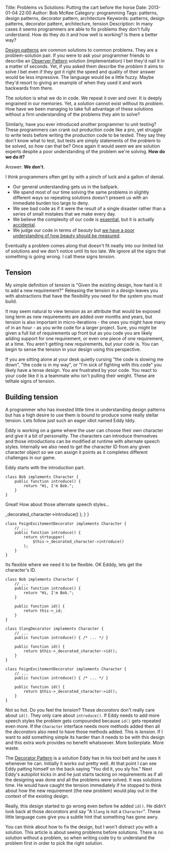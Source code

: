 Title: Problems vs Solutions: Putting the cart before the horse
Date: 2013-01-04 22:00
Author: Bob McKee
Category: programming
Tags: patterns, design patterns, decorator pattern, architecture
Keywords: patterns, design patterns, decorator pattern, architecture, tension
Description: In many cases it seems programmers are able to fix problems they don't fully understand.  How do they do it and how well is working?  Is there a better way?

[Design patterns](http://en.wikipedia.org/wiki/Software_design_pattern) are common solutions to common problems.  They are a problem-solution pair.  If you were to ask your programmer friends to describe an [Observer Pattern](http://en.wikipedia.org/wiki/Observer_pattern) solution (implementation) I bet they'd nail it in a matter of seconds.  Yet, if you asked them describe the *problem* it aims to solve I bet even if they got it right the speed and quality of their answer would be less impressive.  The language would be a little fuzzy.  Maybe they'd resort to giving an example of when they used it and work backwards from there.

The *solution* is what we do in code.  We repeat it over and over.  It is deeply engrained in our memories.  Yet, a *solution* cannot exist without its *problem*.  How have we been managing to take full advantage of these solutions without a firm understanding of the problems they aim to solve?

Similarly, have you ever introduced another programmer to unit testing?  These programmers can crank out production code like a pro, yet struggle to write tests before writing the production code to be tested.  They say they don't know what to test, but tests are simply statements of the problem to be solved, so how can that be?  Once again it would seem we are solution experts despite a poor understanding of the problem we're solving.  **How do we do it?**

Answer: **We don't**.

I think programmers often get by with a pinch of luck and a gallon of denial.

* Our general understanding gets us in the ballpark.
* We spend most of our time solving the same problems in slightly different ways so repeating solutions doesn't present us with an immediate burden too large to deny.
* We see bad code as if it were the result of a single disaster rather than a series of small mistakes that we make every day.
* We believe the complexity of our code is [essential](http://en.wikipedia.org/wiki/Essential_complexity), but it is actually [accidental](http://en.wikipedia.org/wiki/Accidental_complexity).
* We judge our code in terms of *beauty* but [we have a poor understanding of how beauty should be measured](|filename|/articles/if-programming-is-an-art.md).

Eventually a problem comes along that doesn't fit neatly into our limited list of solutions and we don't notice until its too late.  We ignore all the signs that something is going wrong.  I call these signs *tension*.

## Tension

My simple definition of *tension* is "Given the existing design, how hard is it to add a new requirement?"  Releasing the tension in a design leaves you with abstractions that have the flexibility you need for the system you must build.

It may seem natural to view tension as an attribute that would be exposed long term as new requirements are added over months and years, but tension is also important in micro-iterations - the ones you might have many of in an hour - as you write code for a larger project.  Sure, you might be given a full list of requirements up front but as you code you are likely adding support for one requirement, or even one piece of one requirement, at a time.  *You* aren't getting new requirements, but *your code* is.  You can begin to sense the tension in your design using this perspective.

If you are sitting alone at your desk quietly cursing "the code is slowing me down", "the code is in my way", or "I'm sick of fighting with this code" you likely have a tense design.  You are frustrated by your code.  You react to your code like it is a teammate who isn't pulling their weight.  These are telltale signs of tension.

## Building tension

A programmer who has invested little time in understanding design patterns but has a high desire to use them is bound to produce some really stellar tension.  Lets follow just such an eager idiot named Eddy Iddy.

Eddy is working on a game where the user can choose their own character and give it a bit of personality.  The characters can introduce themselves and those introductions can be modified at runtime with alternate speech styles.  Internally we also need to get the character ID from any given character object so we can assign it points as it completes different challenges in our game.

Eddy starts with the introduction part.

<div class="code php" markdown="1">
    <?interface Character {
		public function introduce();
	}
	
	class Bob implements Character {
		public function introduce() {
			return "Hi, I'm Bob.";
		}
	}
</div>

Great!  How about those alternate speech styles...

<div class="code php" markdown="1">
    <?class SlangDecorator implements Character {
		// ...
		public function introduce() {
			return str_replace(
				'Hi', 'Sup',
				$this->_decorated_character->introduce()
			);
		}		
	}
	
	class FeignExcitementDecorator implements Character {
		// ...
		public function introduce() {
			return strtoupper(
				$this->_decorated_character->introduce()
			);
		}		
	}
</div>

Its flexible where we need it to be flexible.  OK Edddy, lets get the character's ID.

<div class="code php" markdown="1">
    <?interface Character {
		public function introduce();
		public function id();
	}
	
	class Bob implements Character {
		// ...
		public function introduce() {
			return "Hi, I'm Bob.";
		}
		
		public function id() {
			return this->_id;
		}
	}

	class SlangDecorator implements Character {
		// ...
		public function introduce() { /* ... */ }

		public function id() {
			return $this->_decorated_character->id();
		}
	}
	
	class FeignExcitementDecorator implements Character {
		// ...
		public function introduce() { /* ... */ }

		public function id() {
			return $this->_decorated_character->id();
		}
	}
</div>

Not so hot.  Do you feel the *tension*?  These *decorators* don't really care about `id()`.  They only care about `introduce()`.  If Eddy needs to add more speech styles the problem gets compounded because `id()` gets repeated even more.  If the `Character` interface needs more methods added then all the *decorators* also need to have those methods added.  This is *tension*.  If I want to add something simple its harder than it needs to be with this design and this extra work provides no benefit whatsoever.  More boilerplate.  More waste.

The [Decorator Pattern](http://en.wikipedia.org/wiki/Decorator_pattern) is a solution Eddy has in his tool belt and he uses it whenever he can.  Initially it works out pretty well.  At that point I can see Eddy patting himself on the back saying "You did it, you sly fox."  Next Eddy's autopilot kicks in and he just starts tacking on requirements as if all the designing was done and all the problems were solved.  It was solutions time.  He would have caught the tension immediately if he stopped to think about how the new requirement (the new problem) would play out in the context of the existing design.

Really, this design started to go wrong even before he added `id()`.  He didn't look back at those *decorators* and say "A `Slang` is not a `Character`".  These little language cues give you a subtle hint that something has gone awry.

You can think about how to fix the design, but I won't distract you with a solution.  This article is about seeing problems before solutions.  There is no solution without a problem, so when writing code try to understand the problem first in order to pick the right solution.